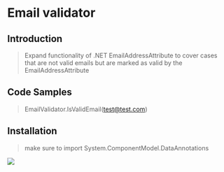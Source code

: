 # Email validator

## Introduction

>Expand functionality of .NET EmailAddressAttribute to cover cases that are not valid emails but are marked as valid by the EmailAddressAttribute 

## Code Samples

> EmailValidator.IsValidEmail(test@test.com)

## Installation

> make sure to import System.ComponentModel.DataAnnotations


<div>
<a href='https://pubads.g.doubleclick.net/gampad/jump?iu=/6839/dm.developermedia.site/testpage&sz=728x90&c=[TIMESTAMP]'>
  <img src='https://pubads.g.doubleclick.net/gampad/ad?iu=/6839/dm.developermedia.site/testpage&sz=728x90&c=[TIMESTAMP]'/>
</a>
</div>
